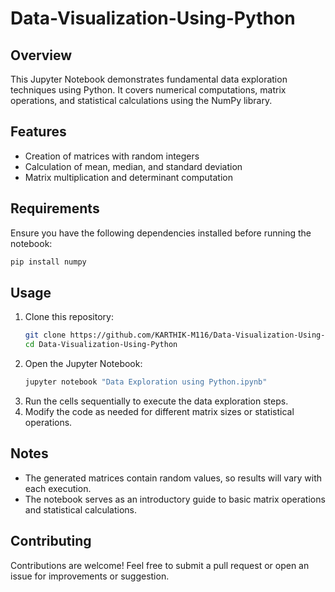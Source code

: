 # Data-Visualization-Using-Python

## Overview
This Jupyter Notebook demonstrates fundamental data exploration techniques using Python. It covers numerical computations, matrix operations, and statistical calculations using the NumPy library.

## Features
- Creation of matrices with random integers
- Calculation of mean, median, and standard deviation
- Matrix multiplication and determinant computation

## Requirements
Ensure you have the following dependencies installed before running the notebook:

```bash
pip install numpy
```

## Usage
1. Clone this repository:
   ```bash
   git clone https://github.com/KARTHIK-M116/Data-Visualization-Using-Python.git
   cd Data-Visualization-Using-Python
   ```
2. Open the Jupyter Notebook:
   ```bash
   jupyter notebook "Data Exploration using Python.ipynb"
   ```
3. Run the cells sequentially to execute the data exploration steps.
4. Modify the code as needed for different matrix sizes or statistical operations.

## Notes
- The generated matrices contain random values, so results will vary with each execution.
- The notebook serves as an introductory guide to basic matrix operations and statistical calculations.

## Contributing
Contributions are welcome! Feel free to submit a pull request or open an issue for improvements or suggestion.

